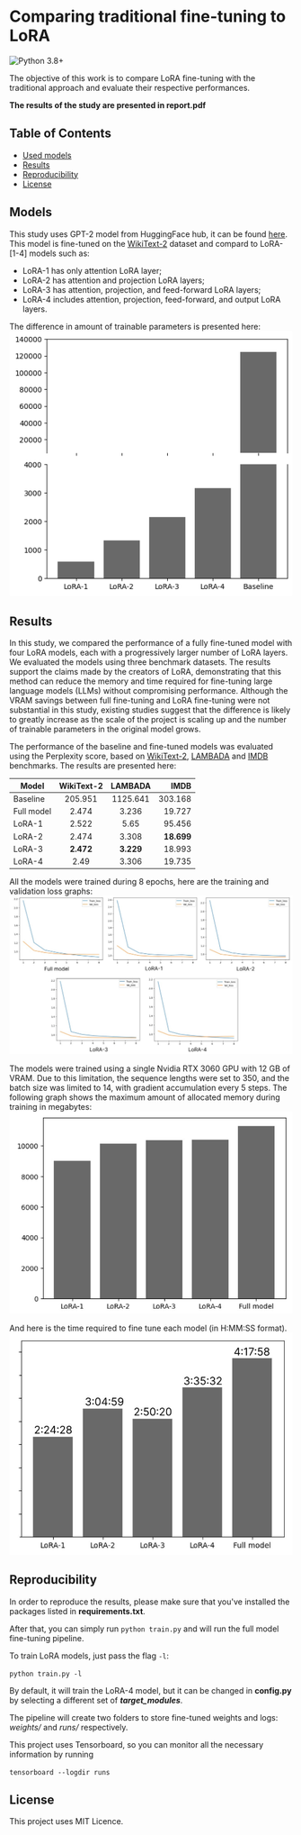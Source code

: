 # Comparing traditional fine-tuning to LoRA
![Python 3.8+](https://img.shields.io/pypi/pyversions/torch)

The objective of this work is to compare LoRA fine-tuning with the traditional approach and evaluate their respective performances.

__The results of the study are presented in report.pdf__


## Table of Contents

- [Used models](#Models)
- [Results](#Results)
- [Reproducibility](#Reproducibility)
- [License](#License)

## Models

This study uses GPT-2 model from HuggingFace hub, it can be found [here](https://huggingface.co/openai-community/gpt2).
This model is fine-tuned on the [WikiText-2](https://huggingface.co/datasets/Salesforce/wikitext) dataset and compard to LoRA-[1-4] models such as:

- LoRA-1 has only attention LoRA layer;
- LoRA-2 has attention and projection LoRA layers;
- LoRA-3 has attention, projection, and feed-forward LoRA layers;
- LoRA-4 includes attention, projection, feed-forward, and output LoRA layers.

The difference in amount of trainable parameters is presented here:
![parameters](./img/parameters.png)

## Results

In this study, we compared the performance of a fully fine-tuned model with four LoRA models, each with a progressively larger number of LoRA layers. We evaluated the models using three benchmark datasets. The results support the claims made by the creators of LoRA, demonstrating that this method can reduce the memory and time required for fine-tuning large language models (LLMs) without compromising performance. Although the VRAM savings between full fine-tuning and LoRA fine-tuning were not substantial in this study, existing  studies suggest that the difference is likely to greatly increase as the scale of the project is scaling up and the number of trainable parameters in the original model grows.


The performance of the baseline and fine-tuned models was evaluated using the Perplexity score, based on [WikiText-2](https://huggingface.co/datasets/Salesforce/wikitext), [LAMBADA](https://huggingface.co/datasets/EleutherAI/lambada_openai) and [IMDB](https://huggingface.co/datasets/stanfordnlp/imdb) benchmarks. The results are presented here:

| Model       | WikiText-2 | LAMBADA   | IMDB       |
|-------------|:----------:|:---------:|-----------:|
| Baseline    | 205.951    | 1125.641  | 303.168    |
| Full model  | 2.474      | 3.236     | 19.727     |
| LoRA-1      | 2.522      | 5.65      | 95.456     |
| LoRA-2      | 2.474      | 3.308     | __18.699__ |
| LoRA-3      | __2.472__  | __3.229__ | 18.993     |
| LoRA-4      | 2.49       | 3.306     | 19.735     |

All the models were trained during 8 epochs, here are the training and validation loss graphs:
![losses](./img/losses.jpg)

The models were trained using a single Nvidia RTX 3060 GPU with 12 GB of VRAM. Due to this limitation, the sequence lengths were set to 350, and the batch size was limited to 14, with gradient accumulation every 5 steps. The following graph shows the maximum amount of allocated memory during training in megabytes:
![memory](./img/memory.jpg)

And here is the time required to fine tune each model (in H:MM:SS format).
![time](./img/times.jpg)

## Reproducibility

In order to reproduce the results, please make sure that you've installed the packages listed in __requirements.txt__.

After that, you can simply run `python train.py` and will run the full model fine-tuning pipeline. 

To train LoRA models, just pass the flag `-l`:

`python train.py -l`

By default, it will train the LoRA-4 model, but it can be changed in **config.py** by selecting a different set of ___target_modules___. 

The pipeline will create two folders to store fine-tuned weights and logs: *weights/* and *runs/* respectively.

This project uses Tensorboard, so you can monitor all the necessary information by running

`tensorboard --logdir runs`


## License
This project uses MIT Licence.